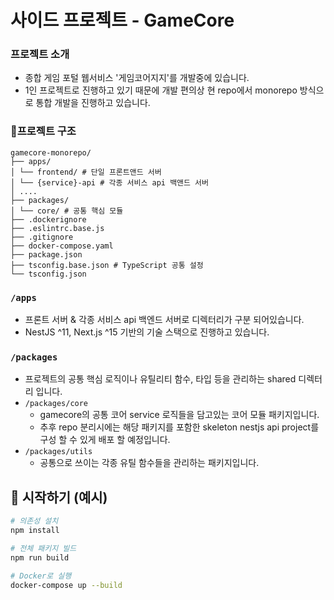 # 사이드 프로젝트 - GameCore

### 프로젝트 소개

- 종합 게임 포털 웹서비스 '게임코어지지'를 개발중에 있습니다.
- 1인 프로젝트로 진행하고 있기 때문에 개발 편의상 현 repo에서 monorepo 방식으로 통합 개발을 진행하고 있습니다.

### 📂프로젝트 구조

```
gamecore-monorepo/
├── apps/
│ └── frontend/ # 단일 프론트앤드 서버
│ └── {service}-api # 각종 서비스 api 백앤드 서버
│ ....
├── packages/
│ └── core/ # 공통 핵심 모듈
├── .dockerignore
├── .eslintrc.base.js
├── .gitignore
├── docker-compose.yaml
├── package.json
├── tsconfig.base.json # TypeScript 공통 설정
└── tsconfig.json
```

### `/apps`

- 프론트 서버 & 각종 서비스 api 백엔드 서버로 디렉터리가 구분 되어있습니다.
- NestJS ^11, Next.js ^15 기반의 기술 스택으로 진행하고 있습니다.

### `/packages`

- 프로젝트의 공통 핵심 로직이나 유틸리티 함수, 타입 등을 관리하는 shared 디렉터리 입니다.
- `/packages/core`
  - gamecore의 공통 코어 service 로직들을 담고있는 코어 모듈 패키지입니다.
  - 추후 repo 분리시에는 해당 패키지를 포함한 skeleton nestjs api project를 구성 할 수 있게 배포 할 예정입니다.
- `/packages/utils`
  - 공통으로 쓰이는 각종 유틸 함수들을 관리하는 패키지입니다.

## 🚀 시작하기 (예시)

```bash
# 의존성 설치
npm install

# 전체 패키지 빌드
npm run build

# Docker로 실행
docker-compose up --build
```
